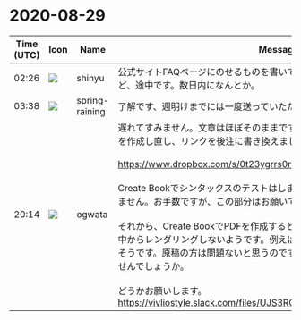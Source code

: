 # 2020-08-29

|Time (UTC)|Icon|Name|Message|
|---|---|---|---|
|02:26|![](https://avatars.slack-edge.com/2018-04-27/354445776386_e258f5ed5ba887b08668_72.jpg)|shinyu|公式サイトFAQページにのせるものを書いていて、それを転用する予定なのだけど、途中です。数日内になんとか。|
|03:38|![](https://secure.gravatar.com/avatar/1ac180f0868137292905c311b5fff781.jpg?s=72&d=https%3A%2F%2Fa.slack-edge.com%2Fdf10d%2Fimg%2Favatars%2Fava_0021-72.png)|spring-raining|了解です、週明けまでには一度送っていただけると助かります！|
|20:14|![](https://avatars.slack-edge.com/2019-11-22/845042642576_070441337abaca9fb7b3_72.png)|ogwata|遅れてすみません。文章はほぼそのままですが、印刷用に高精細でキャプチャを作成し直し、リンクを後注に書き換えました。<br><br><https://www.dropbox.com/s/0t23ygrrs0rkk2l/20200829.zip?dl=1><br><br>Create Bookでシンタックスのテストはしましたが、画像のサイズ指定はしていません。お手数ですが、この部分はお願いできないでしょうか。<br><br>それから、Create BookでPDFを作成すると、なぜかコードブロックの部分を途中からレンダリングしないようです。例えば下記PDFのp.18「脚注」の部分がそうです。原稿の方は問題ないと思うのですが……。この点、ご確認いただけませんでしょうか。<br><br>どうかお願いします。<br>https://vivliostyle.slack.com/files/UJS3RCS86/F019RDP0918/mybook2.pdf|
